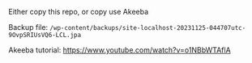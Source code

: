 Either copy this repo, or copy use Akeeba

Backup file: `/wp-content/backups/site-localhost-20231125-044707utc-9OvpSRIUsVQ6-LCL.jpa`

Akeeba tutorial: https://www.youtube.com/watch?v=o1NBbWTAflA
